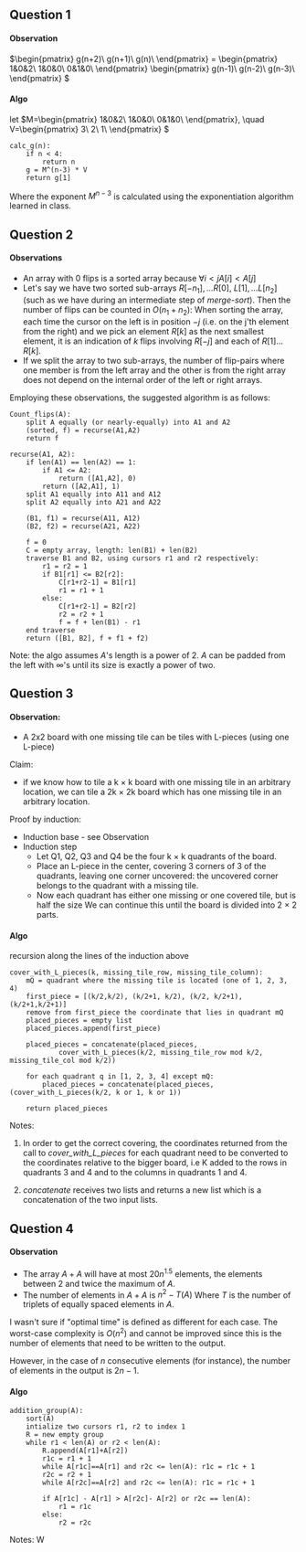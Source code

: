 ## Question 1
#### Observation
$\begin{pmatrix}
g(n+2)\\
g(n+1)\\
g(n)\\
\end{pmatrix} = 
\begin{pmatrix}
1&0&2\\
1&0&0\\
0&1&0\\
\end{pmatrix} 
\begin{pmatrix}
g(n-1)\\
g(n-2)\\
g(n-3)\\
\end{pmatrix} 
$
#### Algo
let $M=\begin{pmatrix}
1&0&2\\
1&0&0\\
0&1&0\\
\end{pmatrix}, 
\quad V=\begin{pmatrix}
3\\
2\\
1\\
\end{pmatrix} 
$


    calc_g(n):
        if n < 4:
            return n
        g = M^(n-3) * V
        return g[1]

Where the exponent $M^{n-3}$ is calculated using the exponentiation algorithm learned in class.


## Question 2
#### Observations
* An array with 0 flips is a sorted array because $\forall i \lt j A[i] \lt A[j]$
* Let's say we have two sorted sub-arrays $R[-n_1], \ldots R[0],\ L[1], \ldots L[n_2]$ (such as we have during an intermediate step of _merge-sort_). Then the number of flips can be counted in $O(n_1+n_2)$: When sorting the array, each time the cursor on the left is in position $-j$ (i.e. on the j'th element from the right) and we pick an element $R[k]$ as the next smallest element, it is an indication of $k$ flips involving $R[-j]$ and each of $R[1] \ldots R[k]$.
* If we split the array to two sub-arrays, the number of flip-pairs where one member is from the left array and the other is from the right array does not depend on the internal order of the left or right arrays.


Employing these observations, the suggested algorithm is as follows:


    Count_flips(A):
        split A equally (or nearly-equally) into A1 and A2
        (sorted, f) = recurse(A1,A2)
        return f

    recurse(A1, A2):
        if len(A1) == len(A2) == 1:
            if A1 <= A2:
                return ([A1,A2], 0)
            return ([A2,A1], 1)
        split A1 equally into A11 and A12
        split A2 equally into A21 and A22

        (B1, f1) = recurse(A11, A12)
        (B2, f2) = recurse(A21, A22)

        f = 0
        C = empty array, length: len(B1) + len(B2)
        traverse B1 and B2, using cursors r1 and r2 respectively:
            r1 = r2 = 1
            if B1[r1] <= B2[r2]:
                C[r1+r2-1] = B1[r1]
                r1 = r1 + 1
            else:
                C[r1+r2-1] = B2[r2]
                r2 = r2 + 1
                f = f + len(B1) - r1
        end traverse
        return ([B1, B2], f + f1 + f2)




Note: the algo assumes $A$'s length is a power of 2. $A$ can be padded from the left with $\infty$'s until its size is exactly a power of two.


## Question 3
#### Observation:
* A 2x2 board with one missing tile can be tiles with L-pieces (using one L-piece)

Claim: 
* if we know how to tile a k &times; k board with one missing tile in an arbitrary location, we can tile a 2k &times; 2k board which has one missing tile in an arbitrary location.

Proof by induction:
* Induction base - see Observation
* Induction step
    * Let Q1, Q2, Q3 and Q4 be the four k &times; k quadrants of the board.
    * Place an L-piece in the center, covering 3 corners of 3 of the quadrants, leaving one corner uncovered: the uncovered corner belongs to the quadrant with a missing tile. 
    * Now each quadrant has either one missing or one covered tile, but is half the size
We can continue this until the board is divided into 2 &times; 2 parts.

#### Algo
recursion along the lines of the induction above


    cover_with_L_pieces(k, missing_tile_row, missing_tile_column):
        mQ = quadrant where the missing tile is located (one of 1, 2, 3, 4)
        first_piece = [(k/2,k/2), (k/2+1, k/2), (k/2, k/2+1), (k/2+1,k/2+1)] 
        remove from first_piece the coordinate that lies in quadrant mQ
        placed_pieces = empty list
        placed_pieces.append(first_piece)

        placed_pieces = concatenate(placed_pieces, 
                cover_with_L_pieces(k/2, missing_tile_row mod k/2, missing_tile_col mod k/2))

        for each quadrant q in [1, 2, 3, 4] except mQ:
            placed_pieces = concatenate(placed_pieces, (cover_with_L_pieces(k/2, k or 1, k or 1))
        
        return placed_pieces

Notes:
1. In order to get the correct covering, the coordinates returned from the call to _cover_with_L_pieces_ for each quadrant need to be converted to the coordinates relative to the bigger board, i.e K added to the rows in quadrants 3 and 4 and to the columns in quadrants 1 and 4.

2. _concatenate_ receives two lists and returns a new list which is a concatenation of the two input lists.


## Question 4
#### Observation
* The array $A+A$ will have at most $20n^{1.5}$ elements, the elements between 2 and twice the maximum of $A$. 
* The number of elements in $A+A$ is $n^2 - T(A)$ Where $T$ is the number of triplets of equally spaced elements in $A$. 


I wasn't sure if "optimal time" is defined as  different for each case. The worst-case complexity is $O(n^2)$ and cannot be improved since this is the number of elements that need to be written to the output.

However, in the case of $n$ consecutive elements (for instance), the number of elements in the output is $2n-1$. 

#### Algo

    addition_group(A):
        sort(A)
        intialize two cursors r1, r2 to index 1
        R = new empty group
        while r1 < len(A) or r2 < len(A):
            R.append(A[r1]+A[r2])
            r1c = r1 + 1
            while A[r1c]==A[r1] and r2c <= len(A): r1c = r1c + 1
            r2c = r2 + 1
            while A[r2c]==A[r2] and r2c <= len(A): r1c = r1c + 1
            
            if A[r1c] - A[r1] > A[r2c]- A[r2] or r2c == len(A):
                r1 = r1c
            else:
                r2 = r2c
        
Notes:
    W                
            
